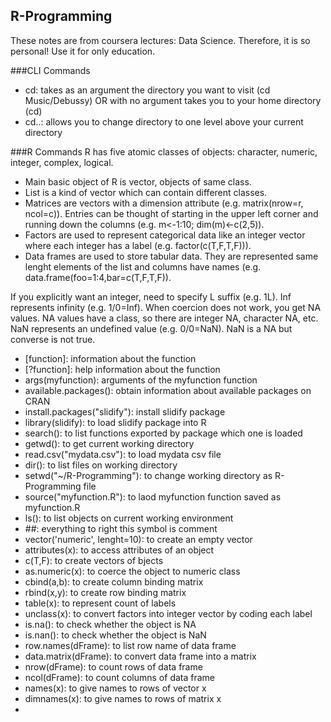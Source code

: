 ## R-Programming
These notes are from coursera lectures: Data Science. Therefore, it is so personal! Use it for only education.

###CLI Commands
* cd: takes as an argument the directory you want to visit (cd Music/Debussy) OR with no argument takes you to your home directory (cd)
* cd..: allows you to change directory to one level above your current directory

###R Commands
R has five atomic classes of objects: character, numeric, integer, complex, logical.
* Main basic object of R is vector, objects of same class. 
* List is a kind of vector which can contain different classes.
* Matrices are vectors with a dimension attribute (e.g. matrix(nrow=r, ncol=c)). Entries can be thought of starting in the upper left corner and running down the columns (e.g. m<-1:10; dim(m)<-c(2,5)).
* Factors are used to represent categorical data like an integer vector where each integer has a label (e.g. factor(c(T,F,T,F))).
* Data frames are used to store tabular data. They are represented same lenght elements of the list and columns have names (e.g. data.frame(foo=1:4,bar=c(T,F,T,F)).


If you explicitly want an integer, need to specify L suffix (e.g. 1L).
Inf represents infinity (e.g. 1/0=Inf).
When coercion does not work, you get NA values. NA values have a class, so there are integer NA, character NA, etc.
NaN represents an undefined value (e.g. 0/0=NaN). NaN is a NA but converse is not true.

* [function]: information about the function
* [?function]: help information about the function
* args(myfunction): arguments of the myfunction function
* available.packages(): obtain information about available packages on CRAN
* install.packages("slidify"): install slidify package
* library(slidify): to load slidify package into R
* search(): to list functions exported by package which one is loaded
* getwd(): to get current working directory
* read.csv("mydata.csv"): to load mydata csv file
* dir(): to list files on working directory
* setwd("~/R-Programming"): to change working directory as R-Programming file
* source("myfunction.R"): to laod myfunction function saved as myfunction.R
* ls(): to list objects on current working environment
* ##: everything to right this symbol is comment
* vector('numeric', lenght=10): to create an empty vector
* attributes(x): to access attributes of an object
* c(T,F): to create vectors of bjects
* as.numeric(x): to coerce the object to numeric class
* cbind(a,b): to create column binding matrix
* rbind(x,y): to create row binding matrix
* table(x): to represent count of labels
* unclass(x): to convert factors into integer vector by coding each label
* is.na(): to check whether the object is NA
* is.nan(): to check whether the object is NaN
* row.names(dFrame): to list row name of data frame
* data.matrix(dFrame): to convert data frame into a matrix
* nrow(dFrame): to count rows of data frame
* ncol(dFrame): to count columns of data frame
* names(x): to give names to rows of vector x
* dimnames(x): to give names to rows of matrix x
* 
